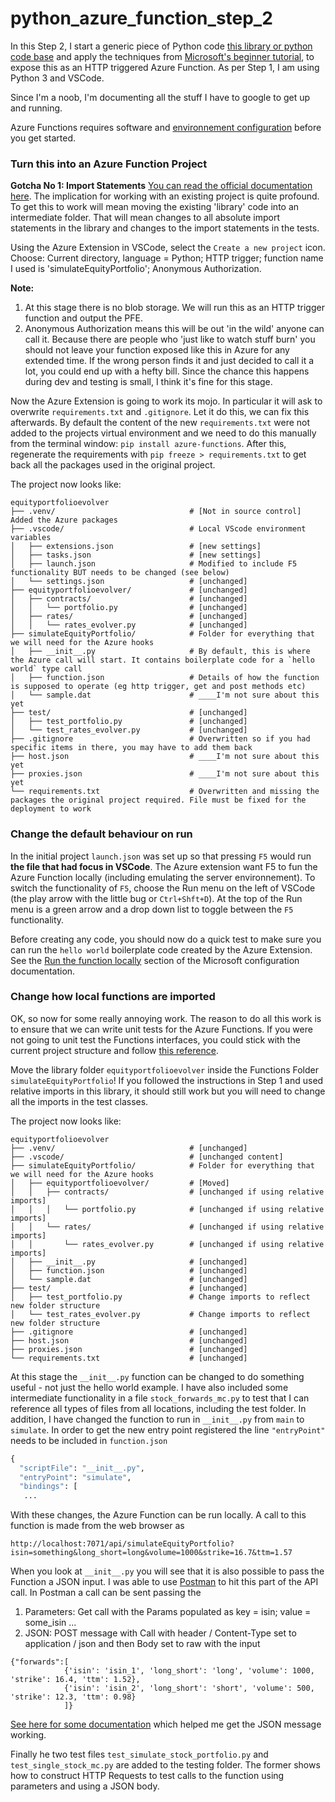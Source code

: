 # python_azure_function_step_2

In this Step 2, I start a generic piece of Python code [this library or python code base](https://github.com/sjondavey/python_azure_function_step_1) and apply the techniques from [Microsoft's beginner tutorial](https://docs.microsoft.com/en-us/azure/developer/python/tutorial-vs-code-serverless-python-01), to expose this as an HTTP triggered Azure Function. As per Step 1, I am using Python 3 and VSCode. 

Since I'm a noob, I'm documenting all the stuff I have to google to get up and running. 

Azure Functions requires software and [environnement configuration](https://docs.microsoft.com/en-us/azure/azure-functions/functions-create-first-function-vs-code?pivots=programming-language-python#configure-your-environment) before you get started.

### Turn this into an Azure Function Project

**Gotcha No 1: Import Statements** [You can read the official documentation here](https://docs.microsoft.com/en-us/azure/azure-functions/functions-reference-python#import-behavior). The implication for working with an existing project is quite profound. To get this to work will mean moving the existing 'library' code into an intermediate folder. That will mean changes to all absolute import statements in the library and changes to the import statements in the tests.

Using the Azure Extension in VSCode, select the `Create a new project` icon. Choose: Current directory, language = Python; HTTP trigger; function name I used is 'simulateEquityPortfolio'; Anonymous Authorization.

**Note:** 
1. At this stage there is no blob storage. We will run this as an HTTP trigger function and output the PFE.
2. Anonymous Authorization means this will be out 'in the wild' anyone can call it. Because there are people who 'just like to watch stuff burn' you should not leave your function exposed like this in Azure for any extended time. If the wrong person finds it and just decided to call it a lot, you could end up with a hefty bill. Since the chance this happens during dev and testing is small, I think it's fine for this stage.

Now the Azure Extension is going to work its mojo. In particular it will ask to overwrite `requirements.txt` and `.gitignore`. Let it do this, we can fix this afterwards. By default the content of the new `requirements.txt` were not added to the projects virtual environment and we need to do this manually from the terminal window: `pip install azure-functions`. After this, regenerate the requirements with `pip freeze > requirements.txt` to get back all the packages used in the original project.


The project now looks like:
```
equityportfolioevolver  
├── .venv/                              # [Not in source control] Added the Azure packages  
├── .vscode/                            # Local VScode environment variables  
│   ├── extensions.json                 # [new settings]
│   ├── tasks.json                      # [new settings]
│   ├── launch.json                     # Modified to include F5 functionality BUT needs to be changed (see below) 
│   └── settings.json                   # [unchanged]
├── equityportfolioevolver/             # [unchanged]
│   ├── contracts/                      # [unchanged]
│   │   └── portfolio.py                # [unchanged]
│   ├── rates/                          # [unchanged]
│   │   └── rates_evolver.py            # [unchanged]
├── simulateEquityPortfolio/            # Folder for everything that we will need for the Azure hooks
│   ├── __init__.py                     # By default, this is where the Azure call will start. It contains boilerplate code for a `hello world` type call
│   ├── function.json                   # Details of how the function is supposed to operate (eg http trigger, get and post methods etc)
│   └── sample.dat                      # ____I'm not sure about this yet
├── test/                               # [unchanged]
│   ├── test_portfolio.py               # [unchanged]
│   └── test_rates_evolver.py           # [unchanged]
├── .gitignore                          # Overwritten so if you had specific items in there, you may have to add them back
├── host.json                           # ____I'm not sure about this yet
├── proxies.json                        # ____I'm not sure about this yet
└── requirements.txt                    # Overwritten and missing the packages the original project required. File must be fixed for the deployment to work
```

### Change the default behaviour on run
 In the initial project `launch.json` was set up so that pressing `F5` would run **the file that had focus in VSCode**. The Azure extension want F5 to fun the Azure Function locally (including emulating the server environnement). To switch the functionality of `F5`, choose the Run menu on the left of VSCode (the play arrow with the little bug or `Ctrl+Shft+D`). At the top of the Run menu is a green arrow and a drop down list to toggle between the `F5` functionality. 
 
Before creating any code, you should now do a quick test to make sure you can run the `hello world` boilerplate code created by the Azure Extension. See the [Run the function locally](https://docs.microsoft.com/en-us/azure/azure-functions/functions-create-first-function-vs-code?pivots=programming-language-python#configure-your-environment) section of the Microsoft configuration documentation. 

### Change how local functions are imported
OK, so now for some really annoying work. The reason to do all this work is to ensure that we can write unit tests for the Azure Functions. If you were not going to unit test the Functions interfaces, you could stick with the current project structure and follow [this reference](https://github.com/Azure/azure-functions-python-worker/issues/219). 

Move the library folder `equityportfolioevolver` inside the Functions Folder `simulateEquityPortfolio`! If you followed the instructions in Step 1 and used relative imports in this library, it should still work but you will need to change all the imports in the test classes.

The project now looks like:
```
equityportfolioevolver  
├── .venv/                              # [unchanged]  
├── .vscode/                            # [unchanged content]  
├── simulateEquityPortfolio/            # Folder for everything that we will need for the Azure hooks
│   ├── equityportfolioevolver/         # [Moved]
│   │   ├── contracts/                  # [unchanged if using relative imports]
│   │   │   └── portfolio.py            # [unchanged if using relative imports]
│   │   └── rates/                      # [unchanged if using relative imports]
│   │       └── rates_evolver.py        # [unchanged if using relative imports]
│   ├── __init__.py                     # [unchanged]
│   ├── function.json                   # [unchanged]
│   └── sample.dat                      # [unchanged]
├── test/                               # [unchanged]
│   ├── test_portfolio.py               # Change imports to reflect new folder structure
│   └── test_rates_evolver.py           # Change imports to reflect new folder structure
├── .gitignore                          # [unchanged]
├── host.json                           # [unchanged]
├── proxies.json                        # [unchanged]
└── requirements.txt                    # [unchanged]
```

At this stage the `__init__.py` function can be changed to do something useful - not just the hello world example. I have also included some intermediate functionality in a file `stock_forwards_mc.py` to test that I can reference all types of files from all locations, including the test folder. In addition, I have changed the function to run in `__init__.py` from `main` to `simulate`. In order to get the new entry point registered the line `"entryPoint"` needs to be included in `function.json`
```python
{
  "scriptFile": "__init__.py",
  "entryPoint": "simulate",
  "bindings": [
   ...
```
With these changes, the Azure Function can be run locally. A call to this function is made from the web browser as 
```
http://localhost:7071/api/simulateEquityPortfolio?isin=something&long_short=long&volume=1000&strike=16.7&ttm=1.57
```

When you look at `__init__.py` you will see that it is also possible to pass the Function a JSON input. I was able to use [Postman](https://www.postman.com) to hit this part of the API call. In Postman a call can be sent passing the 
1. Parameters: Get call with the Params populated as key = isin; value = some_isin ...
2. JSON: POST message with Call with header / Content-Type set to application / json and then Body set to raw with the input
```
{"forwards":[
            {'isin': 'isin_1', 'long_short': 'long', 'volume': 1000, 'strike': 16.4, 'ttm': 1.52},
            {'isin': 'isin_2', 'long_short': 'short', 'volume': 500, 'strike': 12.3, 'ttm': 0.98}
            ]}
```
[See here for some documentation](https://docs.microsoft.com/en-us/azure/azure-functions/functions-manually-run-non-http) which helped me get the JSON message working.

Finally he two test files `test_simulate_stock_portfolio.py` and `test_single_stock_mc.py` are added to the testing folder. The former shows how to construct HTTP Requests to test calls to the function using parameters and using a JSON body.
